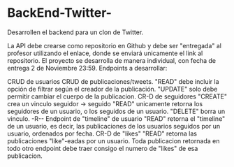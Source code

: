 # BackEnd-Twitter-
Desarrollen el backend para un clon de Twitter.

La API debe crearse como repositorio en Github y debe ser "entregada" al profesor utilizando el enlace, donde se enviará unicamente el link al repositorio.
El proyecto se desarrolla de manera individual, con fecha de entrega 2 de Noviembre 23:59.
Endpoints a desarrollar:

CRUD de usuarios
CRUD de publicaciones/tweets.
"READ" debe incluir la opción de filtrar según el creador de la publicación.
"UPDATE" solo debe permitir cambiar el cuerpo de la publicacion.
CR-D de seguidores
"CREATE" crea un vinculo seguidor -> seguido
"READ" unicamente retorna los seguidores de un usuario, o los seguidos de un usuario.
"DELETE" borra un vinculo.
-R-- Endpoint de "timeline" de usuario
"READ" retorna el "timeline" de un usuario, es decir, las publicaciones de los usuarios seguidos por un usuario, ordenados por fecha.
CR-D de "likes" 
"READ" retorna las publicaciones "like"-eadas por un usuario.
Toda publicacion retornada en todo otro endpoint debe traer consigo el numero de "likes" de esa publicacion.
